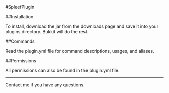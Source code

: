 #SpleefPlugin

##Installation

To install, download the jar from the downloads page and save it into your plugins directory. Bukkit will do the rest.

##Commands

Read the plugin.yml file for command descriptions, usages, and aliases.

##Permissions

All permissions can also be found in the plugin.yml file.

***

Contact me if you have any questions.